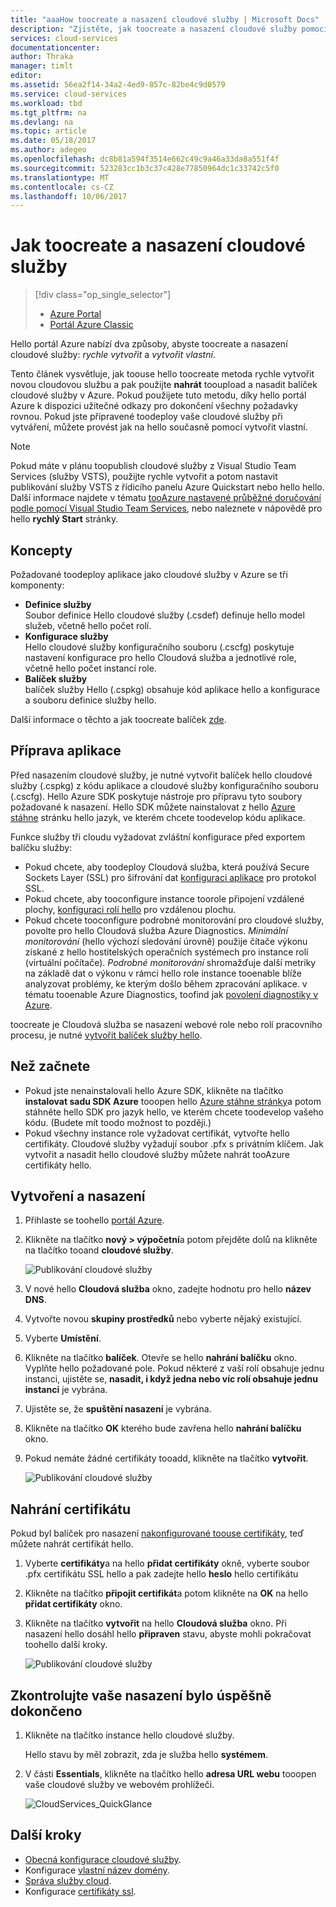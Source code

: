 ```yaml
---
title: "aaaHow toocreate a nasazení cloudové služby | Microsoft Docs"
description: "Zjistěte, jak toocreate a nasazení cloudové služby pomocí hello portálu Azure."
services: cloud-services
documentationcenter: 
author: Thraka
manager: timlt
editor: 
ms.assetid: 56ea2f14-34a2-4ed9-857c-82be4c9d0579
ms.service: cloud-services
ms.workload: tbd
ms.tgt_pltfrm: na
ms.devlang: na
ms.topic: article
ms.date: 05/18/2017
ms.author: adegeo
ms.openlocfilehash: dc8b81a594f3514e662c49c9a46a33da8a551f4f
ms.sourcegitcommit: 523283cc1b3c37c428e77850964dc1c33742c5f0
ms.translationtype: MT
ms.contentlocale: cs-CZ
ms.lasthandoff: 10/06/2017
---
```

# <a name="how-toocreate-and-deploy-a-cloud-service"></a>Jak toocreate a nasazení cloudové služby
> [!div class="op_single_selector"]
> * [Azure Portal](cloud-services-how-to-create-deploy-portal.md)
> * [Portál Azure Classic](cloud-services-how-to-create-deploy.md)
>
>

Hello portál Azure nabízí dva způsoby, abyste toocreate a nasazení cloudové služby: *rychle vytvořit* a *vytvořit vlastní*.

Tento článek vysvětluje, jak toouse hello toocreate metoda rychle vytvořit novou cloudovou službu a pak použijte **nahrát** tooupload a nasadit balíček cloudové služby v Azure. Pokud použijete tuto metodu, díky hello portál Azure k dispozici užitečné odkazy pro dokončení všechny požadavky rovnou. Pokud jste připravené toodeploy vaše cloudové služby při vytváření, můžete provést jak na hello současně pomocí vytvořit vlastní.

> [!NOTE]
> Pokud máte v plánu toopublish cloudové služby z Visual Studio Team Services (služby VSTS), použijte rychle vytvořit a potom nastavit publikování služby VSTS z řídicího panelu Azure Quickstart nebo hello hello. Další informace najdete v tématu [tooAzure nastavené průběžné doručování podle pomocí Visual Studio Team Services][TFSTutorialForCloudService], nebo naleznete v nápovědě pro hello **rychlý Start** stránky.
>
>

## <a name="concepts"></a>Koncepty
Požadované toodeploy aplikace jako cloudové služby v Azure se tři komponenty:

* **Definice služby**  
  Soubor definice Hello cloudové služby (.csdef) definuje hello model služeb, včetně hello počet rolí.
* **Konfigurace služby**  
  Hello cloudové služby konfiguračního souboru (.cscfg) poskytuje nastavení konfigurace pro hello Cloudová služba a jednotlivé role, včetně hello počet instancí role.
* **Balíček služby**  
  balíček služby Hello (.cspkg) obsahuje kód aplikace hello a konfigurace a souboru definice služby hello.

Další informace o těchto a jak toocreate balíček [zde](cloud-services-model-and-package.md).

## <a name="prepare-your-app"></a>Příprava aplikace
Před nasazením cloudové služby, je nutné vytvořit balíček hello cloudové služby (.cspkg) z kódu aplikace a cloudové služby konfiguračního souboru (.cscfg). Hello Azure SDK poskytuje nástroje pro přípravu tyto soubory požadované k nasazení. Hello SDK můžete nainstalovat z hello [Azure stáhne](https://azure.microsoft.com/downloads/) stránku hello jazyk, ve kterém chcete toodevelop kódu aplikace.

Funkce služby tři cloudu vyžadovat zvláštní konfigurace před exportem balíčku služby:

* Pokud chcete, aby toodeploy Cloudová služba, která používá Secure Sockets Layer (SSL) pro šifrování dat [konfiguraci aplikace](cloud-services-configure-ssl-certificate-portal.md#modify) pro protokol SSL.
* Pokud chcete, aby tooconfigure instance toorole připojení vzdálené plochy, [konfiguraci rolí hello](cloud-services-role-enable-remote-desktop-new-portal.md) pro vzdálenou plochu.
* Pokud chcete tooconfigure podrobné monitorování pro cloudové služby, povolte pro hello Cloudová služba Azure Diagnostics. *Minimální monitorování* (hello výchozí sledování úrovně) použije čítače výkonu získané z hello hostitelských operačních systémech pro instance rolí (virtuální počítače). *Podrobné monitorování* shromažďuje další metriky na základě dat o výkonu v rámci hello role instance tooenable blíže analyzovat problémy, ke kterým došlo během zpracování aplikace. v tématu tooenable Azure Diagnostics, toofind jak [povolení diagnostiky v Azure](cloud-services-dotnet-diagnostics.md).

toocreate je Cloudová služba se nasazení webové role nebo rolí pracovního procesu, je nutné [vytvořit balíček služby hello](cloud-services-model-and-package.md#servicepackagecspkg).

## <a name="before-you-begin"></a>Než začnete
* Pokud jste nenainstalovali hello Azure SDK, klikněte na tlačítko **instalovat sadu SDK Azure** tooopen hello [Azure stáhne stránky](https://azure.microsoft.com/downloads/)a potom stáhněte hello SDK pro jazyk hello, ve kterém chcete toodevelop vašeho kódu. (Budete mít toodo možnost to později.)
* Pokud všechny instance role vyžadovat certifikát, vytvořte hello certifikáty. Cloudové služby vyžadují soubor .pfx s privátním klíčem. Jak vytvořit a nasadit hello cloudové služby můžete nahrát tooAzure certifikáty hello.

## <a name="create-and-deploy"></a>Vytvoření a nasazení
1. Přihlaste se toohello [portál Azure](https://portal.azure.com/).
2. Klikněte na tlačítko **nový > výpočetní**a potom přejděte dolů na klikněte na tlačítko tooand **cloudové služby**.

    ![Publikování cloudové služby](media/cloud-services-how-to-create-deploy-portal/create-cloud-service.png)
3. V nové hello **Cloudová služba** okno, zadejte hodnotu pro hello **název DNS**.
4. Vytvořte novou **skupiny prostředků** nebo vyberte nějaký existující.
5. Vyberte **Umístění**.
6. Klikněte na tlačítko **balíček**. Otevře se hello **nahrání balíčku** okno. Vyplňte hello požadované pole. Pokud některé z vaší rolí obsahuje jednu instanci, ujistěte se, **nasadit, i když jedna nebo víc rolí obsahuje jednu instanci** je vybrána.
7. Ujistěte se, že **spuštění nasazení** je vybrána.
8. Klikněte na tlačítko **OK** kterého bude zavřena hello **nahrání balíčku** okno.
9. Pokud nemáte žádné certifikáty tooadd, klikněte na tlačítko **vytvořit**.

    ![Publikování cloudové služby](media/cloud-services-how-to-create-deploy-portal/select-package.png)

## <a name="upload-a-certificate"></a>Nahrání certifikátu
Pokud byl balíček pro nasazení [nakonfigurované toouse certifikáty](cloud-services-configure-ssl-certificate-portal.md#modify), teď můžete nahrát certifikát hello.

1. Vyberte **certifikáty**a na hello **přidat certifikáty** okně, vyberte soubor .pfx certifikátu SSL hello a pak zadejte hello **heslo** hello certifikátu
2. Klikněte na tlačítko **připojit certifikát**a potom klikněte na **OK** na hello **přidat certifikáty** okno.
3. Klikněte na tlačítko **vytvořit** na hello **Cloudová služba** okno. Při nasazení hello dosáhl hello **připraven** stavu, abyste mohli pokračovat toohello další kroky.

    ![Publikování cloudové služby](media/cloud-services-how-to-create-deploy-portal/attach-cert.png)

## <a name="verify-your-deployment-completed-successfully"></a>Zkontrolujte vaše nasazení bylo úspěšně dokončeno
1. Klikněte na tlačítko instance hello cloudové služby.

    Hello stavu by měl zobrazit, zda je služba hello **systémem**.
2. V části **Essentials**, klikněte na tlačítko hello **adresa URL webu** tooopen vaše cloudové služby ve webovém prohlížeči.

    ![CloudServices_QuickGlance](./media/cloud-services-how-to-create-deploy-portal/running.png)

[TFSTutorialForCloudService]: http://go.microsoft.com/fwlink/?LinkID=251796

## <a name="next-steps"></a>Další kroky
* [Obecná konfigurace cloudové služby](cloud-services-how-to-configure-portal.md).
* Konfigurace [vlastní název domény](cloud-services-custom-domain-name-portal.md).
* [Správa služby cloud](cloud-services-how-to-manage-portal.md).
* Konfigurace [certifikáty ssl](cloud-services-configure-ssl-certificate-portal.md).
